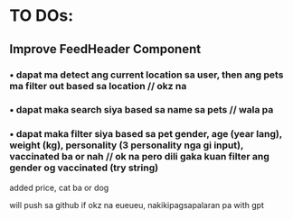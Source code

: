 # TO DOs:

## Improve FeedHeader Component
### • dapat ma detect ang current location sa user, then ang pets ma filter out based sa location // okz na
### • dapat maka search siya based sa name sa pets // wala pa
### • dapat maka filter siya based sa pet gender, age (year lang), weight (kg), personality (3 personality nga gi input), vaccinated ba or nah // ok na pero dili gaka kuan filter ang gender og vaccinated (try string)

added price, cat ba or dog

will push sa github if okz na eueueu, nakikipagsapalaran pa with gpt
